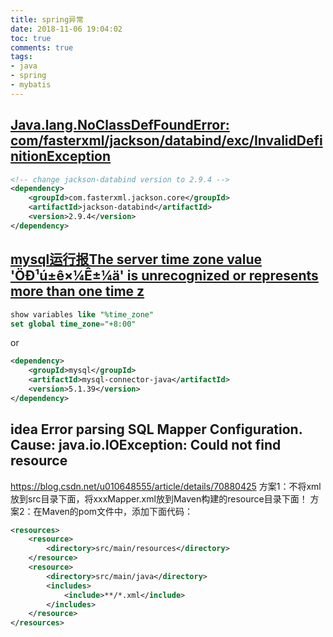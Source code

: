 ```yaml
---
title: spring异常
date: 2018-11-06 19:04:02
toc: true
comments: true
tags:
- java
- spring
- mybatis
---
```


## [Java.lang.NoClassDefFoundError: com/fasterxml/jackson/databind/exc/InvalidDefinitionException](https://stackoverflow.com/questions/44718345/java-lang-noclassdeffounderror-com-fasterxml-jackson-databind-exc-invaliddefini/48566390)
```xml
<!-- change jackson-databind version to 2.9.4 -->
<dependency>
    <groupId>com.fasterxml.jackson.core</groupId>
    <artifactId>jackson-databind</artifactId>
    <version>2.9.4</version>
</dependency>
```

## [mysql运行报The server time zone value 'ÖÐ¹ú±ê×¼Ê±¼ä' is unrecognized or represents more than one time z](https://blog.csdn.net/yuxisanno139/article/details/80705332)

```sql
show variables like "%time_zone"
set global time_zone="+8:00"
```
or
```xml
<dependency>
    <groupId>mysql</groupId>
    <artifactId>mysql-connector-java</artifactId>
    <version>5.1.39</version>
</dependency>
```

## idea Error parsing SQL Mapper Configuration. Cause: java.io.IOException: Could not find resource
https://blog.csdn.net/u010648555/article/details/70880425
方案1：不将xml放到src目录下面，将xxxMapper.xml放到Maven构建的resource目录下面！
方案2：在Maven的pom文件中，添加下面代码：
```xml
<resources>
    <resource>
        <directory>src/main/resources</directory>
    </resource>
    <resource>
        <directory>src/main/java</directory>
        <includes>
            <include>**/*.xml</include>
        </includes>
    </resource>
</resources>
```